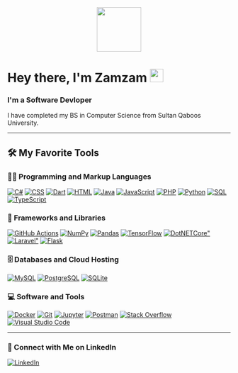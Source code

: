 <div id="header" align="center">
   <img src="https://media.giphy.com/media/M9gbBd9nbDrOTu1Mqx/giphy.gif" width="100"/>
 </div>
 
 
 <h1>
   Hey there, I'm Zamzam
   <img src="https://media.giphy.com/media/hvRJCLFzcasrR4ia7z/giphy.gif" width="30px"/>
 </h1>
 
 <h3>
   I'm a Software Devloper
 </h3>
 
 <p>
  I have completed my BS in Computer Science from Sultan Qaboos University.
 </p>
 
 ---
 
 ## 🛠️ My Favorite Tools
 
### 👨‍💻 Programming and Markup Languages

[![C#](https://custom-icon-badges.herokuapp.com/badge/C%23-68217A.svg?logo=cs2&logoColor=white)](https://github.com/search?q=user%3ADenverCoder1+language%3Acsharp)
[![CSS](https://img.shields.io/badge/CSS-1572B6.svg?logo=css3&logoColor=white)](https://github.com/search?q=user%3ADenverCoder1+language%3Acss)
[![Dart](https://img.shields.io/badge/Dart-15A6C4.svg?logo=dart&logoColor=white)](https://github.com/search?q=user%3ADenverCoder1+language%3Adart)
[![HTML](https://img.shields.io/badge/HTML-E34F26.svg?logo=html5&logoColor=white)](https://github.com/search?q=user%3ADenverCoder1+language%3Ahtml)
[![Java](https://img.shields.io/badge/Java-007396.svg?logo=java&logoColor=white)](https://github.com/search?q=user%3ADenverCoder1+language%3Ajava)
[![JavaScript](https://img.shields.io/badge/JavaScript-F7DF1E.svg?logo=javascript&logoColor=black)](https://github.com/search?q=user%3ADenverCoder1+language%3Ajavascript)
[![PHP](https://img.shields.io/badge/PHP-777BB4.svg?logo=php&logoColor=white)](https://github.com/search?q=user%3ADenverCoder1+language%3Aphp)
[![Python](https://img.shields.io/badge/Python-14354C.svg?logo=python&logoColor=white)](https://github.com/search?q=user%3ADenverCoder1+language%3Apython)
[![SQL](https://custom-icon-badges.herokuapp.com/badge/SQL-025E8C.svg?logo=database&logoColor=white)](https://github.com/search?q=user%3ADenverCoder1+language%3Asql)
[![TypeScript](https://img.shields.io/badge/TypeScript-007ACC.svg?logo=typescript&logoColor=white)](https://github.com/search?q=user%3ADenverCoder1+language%3AtypeScript)

 
 ### 🧰 Frameworks and Libraries
 
 <p>
     <a href="#"><img alt="GitHub Actions" src="https://img.shields.io/badge/GitHub%20Actions-2671E5.svg?logo=github%20actions&logoColor=white"></a>
     <a href="#"><img alt="NumPy" src="https://img.shields.io/badge/Numpy-013243.svg?logo=numpy&logoColor=white"></a>
     <a href="#"><img alt="Pandas" src="https://img.shields.io/badge/Pandas-150458.svg?logo=pandas&logoColor=white"></a>
     <a href="#"><img alt="TensorFlow" src="https://img.shields.io/badge/TensorFlow-FF6F00.svg?logo=TensorFlow&logoColor=white"></a>
     <a href="#"><img alt=DotNETCore" src="https://img.shields.io/badge/.NetCore-5C2D91?logo=.net&logoColor=white"></a>
     <a href="#"><img alt=Laravel" src="https://img.shields.io/badge/Laravel-E34F26?logo=laravel&logoColor=white"></a>
     <a href="#"><img alt="Flask" src="https://img.shields.io/badge/Flask-20232a.svg?logo=flask&logoColor=%2361DAFB"></a>
 </p>
 
 ### 🗄️ Databases and Cloud Hosting
 
 <p>
     <a href="#"><img alt="MySQL" src="https://img.shields.io/badge/MySQL-00f.svg?logo=mysql&logoColor=white"></a>
     <a href="#"><img alt="PostgreSQL" src ="https://img.shields.io/badge/PostgreSQL-316192.svg?logo=postgresql&logoColor=white"></a>
     <a href="#"><img alt="SQLite" src ="https://img.shields.io/badge/SQLite-07405e.svg?logo=sqlite&logoColor=white"></a>
 </p>
 
 ### 💻 Software and Tools
 
 <p>
     <a href="#"><img alt="Docker" src="https://img.shields.io/badge/Docker-0078d7.svg?logo=docker&logoColor=white"></a>
     <a href="#"><img alt="Git" src="https://img.shields.io/badge/Git-F05033.svg?logo=git&logoColor=white"></a>
     <a href="#"><img alt="Jupyter" src="https://img.shields.io/badge/Jupyter-F37626.svg?logo=Jupyter&logoColor=white"></a>
     <a href="#"><img alt="Postman" src="https://img.shields.io/badge/Postman-FF6C37?logo=postman&logoColor=white"></a>
     <a href="#"><img alt="Stack Overflow" src="https://img.shields.io/badge/-Stack%20Overflow-FE7A16?logo=stack-overflow&logoColor=white"></a>
     <a href="#"><img alt="Visual Studio Code" src="https://img.shields.io/badge/Visual%20Studio%20Code-0078d7.svg?logo=visual-studio-code&logoColor=white"></a>
 </p>

 ---
 ### 📱 Connect with Me on LinkedIn

[![LinkedIn](https://img.shields.io/badge/LinkedIn-0077B5.svg?logo=linkedin&logoColor=white)](https://www.linkedin.com/in/zamzam-al-abri-5ab0ab237/)

 
